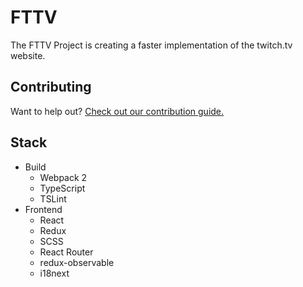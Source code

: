 # FTTV
The FTTV Project is creating a faster implementation of the twitch.tv website.

## Contributing
Want to help out? [Check out our contribution guide.](https://github.com/fttv-project/fttv/blob/develop/CONTRIBUTING.md)

## Stack
* Build
	* Webpack 2
	* TypeScript
	* TSLint
* Frontend
	* React
	* Redux
	* SCSS
	* React Router
	* redux-observable
	* i18next

